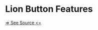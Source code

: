 # Lion Button Features

[=> See Source <=](../../../docs/components/interaction/button/features.md)
